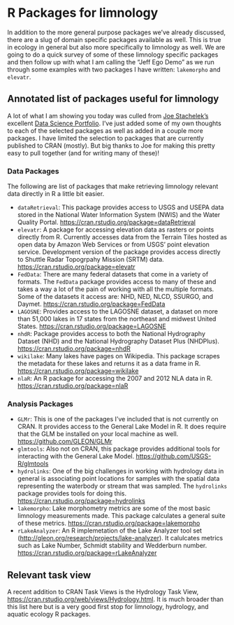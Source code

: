 
# R Packages for limnology

In addition to the more general purpose packages we’ve already
discussed, there are a slug of domain specific packages available as
well. This is true in ecology in general but also more specifically to
limnology as well. We are going to do a quick survey of some of these
limnology specific packages and then follow up with what I am calling
the “Jeff Ego Demo” as we run through some examples with two packages I
have written: `lakemorpho` and `elevatr`.

## Annotated list of packages useful for limnology

A lot of what I am showing you today was culled from [Joe
Stachelek’s](https://jsta.rbind.io) excellent [Data Science
Portfolio](https://jsta.github.io/gh_cran_portfolio/). I’ve just added
some of my own thoughts to each of the selected packages as well as
added in a couple more packages. I have limited the selection to
packages that are currently published to CRAN (mostly). But big thanks
to Joe for making this pretty easy to pull together (and for writing
many of these)\!

### Data Packages

The following are list of packages that make retrieving limnology
relevant data directly in R a little bit easier.

  - `dataRetrieval`: This package provides access to USGS and USEPA data
    stored in the National Water Information System (NWIS) and the Water
    Quality Portal. <https://cran.rstudio.org/package=dataRetrieval>
  - `elevatr`: A package for accessing elevation data as rasters or
    points directly from R. Currently accesses data from the Terrain
    Tiles hosted as open data by Amazon Web Services or from USGS’ point
    elevation service. Development version of the package provides
    access directly to Shuttle Radar Topogrpahy Mission (SRTM) data.
    <https://cran.rstudio.org/package=elevatr>
  - `FedData`: There are many federal datasets that come in a variety of
    formats. The `FedData` package provides access to many of these and
    takes a way a lot of the pain of working with all the multiple
    formats. Some of the datasets it access are: NHD, NED, NLCD, SSURGO,
    and Daymet. <https://cran.rstudio.org/package=FedData>
  - `LAGOSNE`: Provides access to the LAGOSNE dataset, a dataset on more
    than 51,000 lakes in 17 states from the northeast and midwest United
    States. <https://cran.rstudio.org/package=LAGOSNE>
  - `nhdR`: Package provides access to both the National Hydrography
    Dataset (NHD) and the National Hydrography Dataset Plus (NHDPlus).
    <https://cran.rstudio.org/package=nhdR>
  - `wikilake`: Many lakes have pages on Wikipedia. This package scrapes
    the metadata for these lakes and returns it as a data frame in R.
    <https://cran.rstudio.org/package=wikilake>
  - `nlaR`: An R package for accessing the 2007 and 2012 NLA data in R.
    <https://cran.rstudio.org/package=nlaR>

### Analysis Packages

  - `GLMr`: This is one of the packages I’ve included that is not
    currently on CRAN. It provides access to the General Lake Model in
    R. It does require that the GLM be installed on your local machine
    as well. <https://github.com/GLEON/GLMr>
  - `glmtools`: Also not on CRAN, this package provides additional tools
    for interacting with the General Lake Model.
    <https://github.com/USGS-R/glmtools>
  - `hydrolinks`: One of the big challenges in working with hydrology
    data in general is associating point locations for samples with the
    spatial data representing the waterbody or stream that was sampled.
    The `hydrolinks` package provides tools for doing this.
    <https://cran.rstudio.org/package=hydrolinks>
  - `lakemorpho`: Lake morphometry metrics are some of the most basic
    limnology measurements made. This package calculates a general suite
    of these metrics. <https://cran.rstudio.org/package=lakemorpho>
  - `rLakeAnalyzer`: An R implemetation of the Lake Analyzer tool set
    (<http://gleon.org/research/projects/lake-analyzer>). It calulcates
    metrics such as Lake Number, Schmidt stability and Wedderburn
    number. <https://cran.rstudio.org/package=rLakeAnalyzer>

## Relevant task view

A recent addition to CRAN Task Views is the Hydrology Task View,
<https://cran.rstudio.org/web/views/Hydrology.html>. It is much broader
than this list here but is a very good first stop for limnology,
hydrology, and aquatic ecology R packages.
